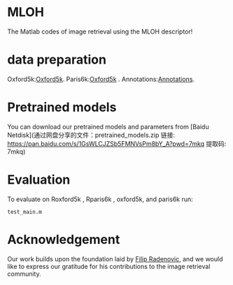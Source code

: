 # MLOH

The Matlab codes of image retrieval using the MLOH descriptor!

# data preparation

Oxford5k:[Oxford5k](http://www.robots.ox.ac.uk/~vgg/data/oxbuildings).
Paris6k:[Oxford5k](http://www.robots.ox.ac.uk/~vgg/data/parisbuildings) .
Annotations:[Annotations](http://cmp.felk.cvut.cz/revisitop/).

# Pretrained models

You can download our pretrained models and parameters from [Baidu Netdisk](通过网盘分享的文件：pretrained_models.zip
链接: https://pan.baidu.com/s/1GsWLCJZSb5FMNVsPm8bY_A?pwd=7mkq 提取码: 7mkq)

# Evaluation

To evaluate on Roxford5k , Rparis6k , oxford5k, and paris6k run:
```
test_main.m
```

# Acknowledgement

Our work builds upon the foundation laid by [Filip Radenovic](https://github.com/filipradenovic/revisitop), and we would like to express our gratitude for his contributions to the image retrieval community.
